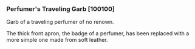 ### Perfumer's Traveling Garb [100100]

Garb of a traveling perfumer of no renown.

The thick front apron, the badge of a perfumer, has been replaced with a more simple one made from soft leather.